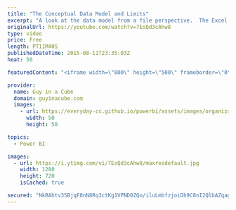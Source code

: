 ```yaml
---
title: "The Conceptual Data Model and Limits"
excerpt: "A look at the data model from a file perspective.  The Excel Workbook or PBIX file is not the data model, but just a container that the Model is inside of.  I also revisit limits on the size.  http://blogs.technet.com/b/powerbisupport/archive/2015/08/11/the-conceptual-data-model-and-limits.aspx  SUBSCRIBE!"
originalUrl: https://youtube.com/watch?v=7EsQd3cAhw8
type: video
price: Free
length: PT11M40S
publishedDateTime: 2015-08-11T23:35:03Z
heat: 50

featuredContent: "<iframe width=\"800\" height=\"500\" frameborder=\"0\" src=\"https://www.youtube.com/embed/7EsQd3cAhw8\" allow=\"accelerometer; autoplay; encrypted-media; gyroscope; picture-in-picture\" allowfullscreen></iframe>"

provider:
  name: Guy in a Cube
  domain: guyinacube.com
  images:
    - url: https://everyday-cc.github.io/powerbi/assets/images/organizations/guyinacube.com-50x50.jpg
      width: 50
      height: 50

topics:
  - Power BI

images:
  - url: https://i.ytimg.com/vi/7EsQd3cAhw8/maxresdefault.jpg
    width: 1280
    height: 720
    isCached: true

secured: "NkRAhtv35BjqF8nN8Rq3ctKg1VPND0ZQo/iluLmbfzjoiDh9C8nI2QlbAZqagBMU2Ss8bn6gTSSBYJnTIuGDnqH7FvtZRmK/PmKtffVP5L7GNU+ztGuyUoY3MuqwByNmaQ1KAIo0ByetGnx8ZNFIP1j5x/978owhealceG/vCDOKVClo0cqPZoEX5WVTWUlNtpEip2/aX5Xvv2gSIgJrY4UQGgbOCsbmP75tPq+IzL7HrI2oLXNeAa4K301BgIYgGcfnq/jHCvAG9M0DRjD1c6/tq/Vqjuw81/+xMe+Iad/Fv6Igqx0aNguuzoGAsE0RGHfxSShBP2tkPmW8oEKyRGxNmtgv7twpZ3t5Hu1xcLo3vv9ErALsbLHedzsWA/vuNNx4GVaJEHVZ/nZkv9pPdZPYcVKmX2dyW0jDRNuhmyI=;ClxV6Hr007mhCCYqlCkzUQ=="
---
```


